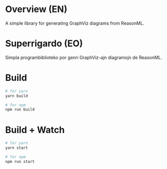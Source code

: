 # Overview (EN)

A simple library for generating GraphViz diagrams from ReasonML.

# Superrigardo (EO)

Simpla programbiblioteko por genri GraphViz-ajn diagramojn de ReasonML.


# Build

```bash
# for yarn
yarn build

# for npm
npm run build
```

# Build + Watch

```bash
# for yarn
yarn start

# for npm
npm run start
```

